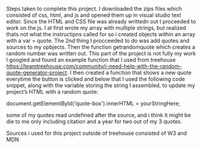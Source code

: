 Steps taken to complete this project. 
I downloaded the zips files which consisted of css, html, and js and opened them up in visual studio text editor. Since the HTML and CSS file was already writtedn out I proceeded to work on the js. I at first wrote my array with multiple strings, but realized thats not what the instructipns called for so i created objects within an array with a var = quote. The 2nd thing I procceeded to do was add quotes and sources to my opbjects. Then the function getrandomquote which creates a random number was written out. This part of the project is not fully my work I googled and found an example function that I used from treehouse
https://teamtreehouse.com/community/i-need-help-with-the-random-quote-generator-project. 
I then created a function that shows a new quote everytime the button is clicked and below that I used the following code snippet, along with the variable storing the string I assembled, to update my project’s HTML with a random quote:

document.getElementById('quote-box').innerHTML = yourStringHere; 

some of my quotes read undefined after the source, and i think it might be die to me only including citation and a year for two out of my 3  quotes. 

Sources i used for this project outside of treehouse consisted of 
W3 and MDN 
